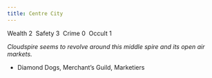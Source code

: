 ```yaml
---
title: Centre City
---
```


Wealth 2  Safety 3  Crime 0  Occult 1

*Cloudspire seems to revolve around this middle spire and its open air markets.*
- Diamond Dogs, Merchant’s Guild, Marketiers